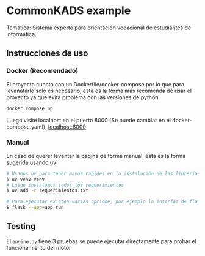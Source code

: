 # CommonKADS example

Tematica: Sistema experto para orientación vocacional de estudiantes de informática.

## Instrucciones de uso

### Docker (Recomendado)

El proyecto cuenta con un Dockerfile/docker-compose por lo que para levanatarlo solo es necesario, esta es la forma más recomenda de usar el proyecto ya que evita problema con las versiones de python

```bash
docker compose up
```

Luego visite localhost en el puerto 8000 (Se puede cambiar en el docker-compose.yaml), [localhost:8000](localhost:8000)

### Manual

En caso de querer levantar la pagina de forma manual, esta es la forma sugerida usando uv

```bash
# Usamos uv para tener mayor rapides en la instalación de las librerias
$ uv venv venv
# Luego instalamos todos los requerimientos
$ uv add -r requerimientos.txt

# Para ejecutar existen varias opcione, por ejemplo la interfaz de flask
$ flask --app=app run

```

## Testing

El `engine.py` tiene 3 pruebas se puede ejecutar directamente para probar el funcionamiento del motor
